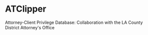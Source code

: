 # ATClipper
Attorney-Client Privilege Database: Collaboration with the LA County District Attorney's Office
